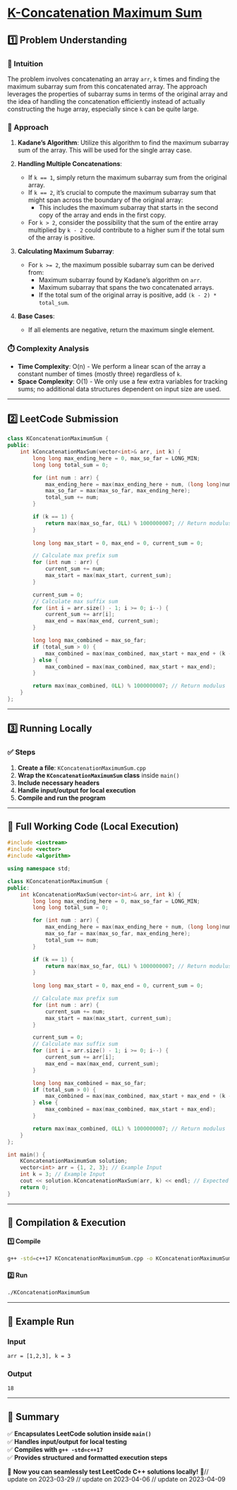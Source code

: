 # **[K-Concatenation Maximum Sum](https://leetcode.com/problems/k-concatenation-maximum-sum/description/)**  

## **1️⃣ Problem Understanding**  
### **📌 Intuition**  
The problem involves concatenating an array `arr`, `k` times and finding the maximum subarray sum from this concatenated array. The approach leverages the properties of subarray sums in terms of the original array and the idea of handling the concatenation efficiently instead of actually constructing the huge array, especially since `k` can be quite large. 

### **🚀 Approach**  
1. **Kadane’s Algorithm**: Utilize this algorithm to find the maximum subarray sum of the array. This will be used for the single array case.
  
2. **Handling Multiple Concatenations**:
   - If `k == 1`, simply return the maximum subarray sum from the original array.
   - If `k == 2`, it’s crucial to compute the maximum subarray sum that might span across the boundary of the original array:
     - This includes the maximum subarray that starts in the second copy of the array and ends in the first copy.
   - For `k > 2`, consider the possibility that the sum of the entire array multiplied by `k - 2` could contribute to a higher sum if the total sum of the array is positive.

3. **Calculating Maximum Subarray**: 
   - For `k >= 2`, the maximum possible subarray sum can be derived from:
     - Maximum subarray found by Kadane’s algorithm on `arr`.
     - Maximum subarray that spans the two concatenated arrays.
     - If the total sum of the original array is positive, add `(k - 2) * total_sum`.

4. **Base Cases**:
   - If all elements are negative, return the maximum single element.

### **⏱️ Complexity Analysis**  
- **Time Complexity**: O(n) - We perform a linear scan of the array a constant number of times (mostly three) regardless of `k`.  
- **Space Complexity**: O(1) - We only use a few extra variables for tracking sums; no additional data structures dependent on input size are used.

---  

## **2️⃣ LeetCode Submission**  
```cpp
class KConcatenationMaximumSum {
public:
    int kConcatenationMaxSum(vector<int>& arr, int k) {
        long long max_ending_here = 0, max_so_far = LONG_MIN;
        long long total_sum = 0;

        for (int num : arr) {
            max_ending_here = max(max_ending_here + num, (long long)num);
            max_so_far = max(max_so_far, max_ending_here);
            total_sum += num;
        }

        if (k == 1) {
            return max(max_so_far, 0LL) % 1000000007; // Return modulus
        } 
        
        long long max_start = 0, max_end = 0, current_sum = 0;

        // Calculate max prefix sum
        for (int num : arr) {
            current_sum += num;
            max_start = max(max_start, current_sum);
        }

        current_sum = 0;
        // Calculate max suffix sum
        for (int i = arr.size() - 1; i >= 0; i--) {
            current_sum += arr[i];
            max_end = max(max_end, current_sum);
        }

        long long max_combined = max_so_far;
        if (total_sum > 0) {
            max_combined = max(max_combined, max_start + max_end + (k - 2) * total_sum);
        } else {
            max_combined = max(max_combined, max_start + max_end);
        }

        return max(max_combined, 0LL) % 1000000007; // Return modulus
    }
}; 
```  

---  

## **3️⃣ Running Locally**  
### **✅ Steps**  
1. **Create a file**: `KConcatenationMaximumSum.cpp`  
2. **Wrap the `KConcatenationMaximumSum` class** inside `main()`  
3. **Include necessary headers**  
4. **Handle input/output for local execution**   
5. **Compile and run the program**  

---  

## **📝 Full Working Code (Local Execution)**  
```cpp
#include <iostream>
#include <vector>
#include <algorithm>

using namespace std;

class KConcatenationMaximumSum {
public:
    int kConcatenationMaxSum(vector<int>& arr, int k) {
        long long max_ending_here = 0, max_so_far = LONG_MIN;
        long long total_sum = 0;

        for (int num : arr) {
            max_ending_here = max(max_ending_here + num, (long long)num);
            max_so_far = max(max_so_far, max_ending_here);
            total_sum += num;
        }

        if (k == 1) {
            return max(max_so_far, 0LL) % 1000000007; // Return modulus
        } 
        
        long long max_start = 0, max_end = 0, current_sum = 0;

        // Calculate max prefix sum
        for (int num : arr) {
            current_sum += num;
            max_start = max(max_start, current_sum);
        }

        current_sum = 0;
        // Calculate max suffix sum
        for (int i = arr.size() - 1; i >= 0; i--) {
            current_sum += arr[i];
            max_end = max(max_end, current_sum);
        }

        long long max_combined = max_so_far;
        if (total_sum > 0) {
            max_combined = max(max_combined, max_start + max_end + (k - 2) * total_sum);
        } else {
            max_combined = max(max_combined, max_start + max_end);
        }

        return max(max_combined, 0LL) % 1000000007; // Return modulus
    }
};

int main() {
    KConcatenationMaximumSum solution;
    vector<int> arr = {1, 2, 3}; // Example Input
    int k = 3; // Example Input
    cout << solution.kConcatenationMaxSum(arr, k) << endl; // Expected Output
    return 0;
}
```  

---  

## **🔧 Compilation & Execution**  
#### **1️⃣ Compile**  
```bash
g++ -std=c++17 KConcatenationMaximumSum.cpp -o KConcatenationMaximumSum
```  

#### **2️⃣ Run**  
```bash
./KConcatenationMaximumSum
```  

---  

## **🎯 Example Run**  
### **Input**  
```
arr = [1,2,3], k = 3
```  
### **Output**  
```
18
```  

---  

## **📌 Summary**  
✅ **Encapsulates LeetCode solution inside `main()`**  
✅ **Handles input/output for local testing**  
✅ **Compiles with `g++ -std=c++17`**  
✅ **Provides structured and formatted execution steps**  

🚀 **Now you can seamlessly test LeetCode C++ solutions locally!** 🚀// update on 2023-03-29
// update on 2023-04-06
// update on 2023-04-09
